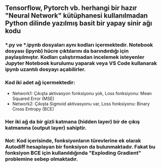 ## Tensorflow, Pytorch vb. herhangi bir hazır "Neural Network" kütüphanesi kullanılmadan Python dilinde yazılmış basit bir yapay sinir ağı kodu

### *.py ve *.ipynb dosyaları aynı kodları içermektedir. Notebook dosyası (ipynb) hücre çıktılarını da barındırdığı için paylaşılmıştır. Kodları çalıştırmadan incelemek isteyenler Jupyter Notebook kurulumu yaparak veya VS Code kullanarak ipynb uzantılı dosyayı açabilirler.

### Kod iki adet ağ içermektedir:
* Network1: Çıkışta aktivasyon fonksiyonu yok, Loss fonksiyonu: Mean Squared Error (MSE)
* Network2: Çıkışta Sigmoid aktivasyonu var, Loss fonksiyonu: Binary Cross Entropy (BCE)

### Her iki ağ da bir gizli katmana (hidden layer) bir de çıkış katmanına (output layer) sahiptir.

### Not: Kod içerisinde, fonksiyonların türevlerine ek olarak Autodiff hesaplayan bir fonksiyon da bulunmaktadır. Fakat bu fonksiyon BCE için kullanıldığında "Exploding Gradient" problemine sebep olmaktadır.
